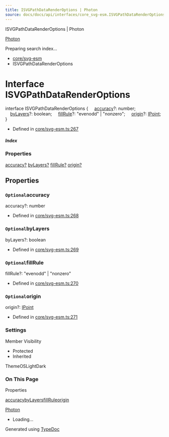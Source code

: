 ```yaml
---
title: ISVGPathDataRenderOptions | Photon
source: docs/docs/api/interfaces/core_svg-esm.ISVGPathDataRenderOptions.html
---
```


ISVGPathDataRenderOptions | Photon

[Photon](../index.md)




Preparing search index...

* [core/svg-esm](../modules/core_svg-esm.md)
* ISVGPathDataRenderOptions

# Interface ISVGPathDataRenderOptions

interface ISVGPathDataRenderOptions {
    [accuracy](#accuracy)?: number;
    [byLayers](#bylayers)?: boolean;
    [fillRule](#fillrule)?: "evenodd" | "nonzero";
    [origin](#origin)?: [IPoint](core_schema.IPoint.md);
}

* Defined in [core/svg-esm.ts:267](https://github.com/mwhite454/photon/blob/main/packages/photon/src/core/svg-esm.ts#L267)

##### Index

### Properties

[accuracy?](#accuracy)
[byLayers?](#bylayers)
[fillRule?](#fillrule)
[origin?](#origin)

## Properties

### `Optional`accuracy

accuracy?: number

* Defined in [core/svg-esm.ts:268](https://github.com/mwhite454/photon/blob/main/packages/photon/src/core/svg-esm.ts#L268)

### `Optional`byLayers

byLayers?: boolean

* Defined in [core/svg-esm.ts:269](https://github.com/mwhite454/photon/blob/main/packages/photon/src/core/svg-esm.ts#L269)

### `Optional`fillRule

fillRule?: "evenodd" | "nonzero"

* Defined in [core/svg-esm.ts:270](https://github.com/mwhite454/photon/blob/main/packages/photon/src/core/svg-esm.ts#L270)

### `Optional`origin

origin?: [IPoint](core_schema.IPoint.md)

* Defined in [core/svg-esm.ts:271](https://github.com/mwhite454/photon/blob/main/packages/photon/src/core/svg-esm.ts#L271)

### Settings

Member Visibility

* Protected
* Inherited

ThemeOSLightDark

### On This Page

Properties

[accuracy](#accuracy)[byLayers](#bylayers)[fillRule](#fillrule)[origin](#origin)

[Photon](../index.md)

* Loading...

Generated using [TypeDoc](https://typedoc.org/)
